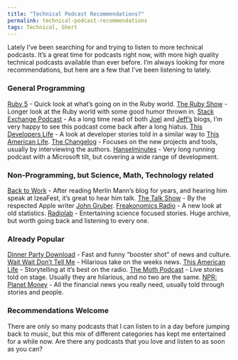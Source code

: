 ```yaml
---
title: "Technical Podcast Recommendations?"
permalink: technical-podcast-recommendations
tags: Technical, Short
---
```


Lately I’ve been searching for and trying to listen to more technical podcasts. It’s a great time for podcasts right now, with more high quality technical podcasts available than ever before. I’m always looking for more recommendations, but here are a few that I’ve been listening to lately.

### General Programming

[Ruby 5](http://ruby5.envylabs.com/) - Quick look at what’s going on in the Ruby world.
[The Ruby Show](http://rubyshow.com/) - Longer look at the Ruby world with some good humor thrown in.
[Stack Exchange Podcast](http://blog.stackoverflow.com/category/podcasts/) - As a long time read of both [Joel](http://www.joelonsoftware.com/) and [Jeff’s](http://www.codinghorror.com/blog/) blogs, I’m very happy to see this podcast come back after a long hiatus.
[This Developers Life](http://thisdeveloperslife.com/) - A look at developer stories told in a similar way to [This American Life](http://www.thisamericanlife.org/).
[The Changelog](http://thechangelog.com/) - Focuses on the new projects and tools, usually by interviewing the authors.
[Hanselminutes](http://www.hanselminutes.com/) - Very long running podcast with a Microsoft tilt, but covering a wide range of development.

### Non-Programming, but Science, Math, Technology related

[Back to Work](http://5by5.tv/b2w) - After reading Merlin Mann’s blog for years, and hearing him speak at IzeaFest, it’s great to hear him talk.
[The Talk Show](http://thetalkshow.net/) - By the respected Apple writer [John Gruber](http://daringfireball.net/).
[Freakonomics Radio](http://freakonomicsradio.com/category/listen/podcasts) - A new look at old statistics.
[Radiolab](http://www.radiolab.org/) - Entertaining science focused stories. Huge archive, but worth going back and listening to every one.

### Already Popular

[Dinner Party Download](http://www.publicradio.org/columns/dinnerpartydownload/) - Fast and funny “booster shot” of news and culture.
[Wait Wait Don’t Tell Me](http://www.npr.org/programs/wait-wait-dont-tell-me/) - Hilarious take on the weeks news.
[This American Life](http://www.thisamericanlife.org/) - Storytelling at it’s best on the radio.
[The Moth Podcast](http://themoth.org/) - Live stories told on stage. Usually they are hilarious, and no two are the same.
[NPR: Planet Money](http://www.npr.org/templates/archives/archive.php?thingId=127413729) - All the financial news you really need, usually told through stories and people.

### Recommendations Welcome

There are only so many podcasts that I can listen to in a day before jumping back to music, but this mix of different categories has kept me entertained for a while now. Are there any podcasts that you love and listen to as soon as you can?

